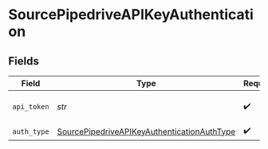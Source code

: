 # SourcePipedriveAPIKeyAuthentication


## Fields

| Field                                                                                                             | Type                                                                                                              | Required                                                                                                          | Description                                                                                                       |
| ----------------------------------------------------------------------------------------------------------------- | ----------------------------------------------------------------------------------------------------------------- | ----------------------------------------------------------------------------------------------------------------- | ----------------------------------------------------------------------------------------------------------------- |
| `api_token`                                                                                                       | *str*                                                                                                             | :heavy_check_mark:                                                                                                | The Pipedrive API Token.                                                                                          |
| `auth_type`                                                                                                       | [SourcePipedriveAPIKeyAuthenticationAuthType](../../models/shared/sourcepipedriveapikeyauthenticationauthtype.md) | :heavy_check_mark:                                                                                                | N/A                                                                                                               |